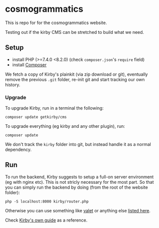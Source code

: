 # cosmogrammatics

This is repo for for the cosmogrammatics website.

Testing out if the kirby CMS can be stretched to build what we need.

## Setup

- install PHP (>=7.4.0 <8.2.0) (check `composer.json`'s `require` field)
- install [Composer](https://getcomposer.org/doc/00-intro.md)

We fetch a copy of Kirby's plainkit (via zip download or git), eventually remove the previous `.git` folder, re-init git and start tracking our own history.

### Upgrade

To upgrade Kirby, run in a terminal the following:

```
composer update getkirby/cms
```

To upgrade everything (eg kirby and any other plugin), run:

```
composer update 
```

We don't track the `kirby` folder into git, but instead handle it as a normal dependency.

## Run

To run the backend, Kirby suggests to setup a full-on server environment (eg with nginx etc). This is not stricly necessary for the most part. So that you can simply run the backend by doing (from the root of the website folder):

```
php -S localhost:8000 kirby/router.php
```

Otherwise you can use something like [valet](https://laravel.com/docs/9.x/valet) or anything else [listed here](https://getkirby.com/docs/cookbook/setup/development-environment).

Check [Kirby's own guide](https://getkirby.com/docs/guide/quickstart#requirements) as a reference.
